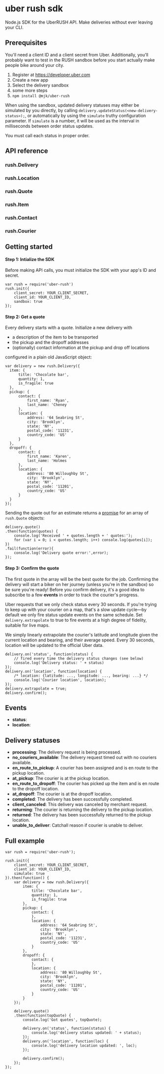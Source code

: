 # uber rush sdk

Node.js SDK for the UberRUSH API. Make deliveries without ever leaving your CLI.

## Prerequisites

You'll need a client ID and a client secret from Uber. Additionally, you'll probably want to test in the RUSH sandbox before you start actually make people bike around your city.

 1. Register at https://developer.uber.com
 2. Create a new app
 3. Select the delivery sandbox
 4. some more steps
 5. `npm install @mjk/uber-rush`

When using the sandbox, updated delivery statuses may either be simulated by you directly, by calling `delivery.updateStatus(<new-delivery-status>);`, or automatically by using the `simulate` truthy configuration parameter. If `simulate` is a number, it will be used as the interval in milliseconds between order status updates.

You must call each status in proper order.

## API reference

### rush.Delivery
### rush.Location
### rush.Quote
### rush.Item
### rush.Contact
### rush.Courier

## Getting started 

#### Step 1: Intialize the SDK
Before making API calls, you must initialize the SDK with your app's ID and secret.

    var rush = require('uber-rush')
    rush.init({
        client_secret: YOUR_CLIENT_SECRET,
        client_id: YOUR_CLIENT_ID,
        sandbox: true
    });

#### Step 2: Get a quote

Every delivery starts with a quote. Initialize a new delivery with

* a description of the item to be transported
* the pickup and the dropoff addresses
* (optionally) contact information at the pickup and drop off locations

configured in a plain old JavaScript object:


	var delivery = new rush.Delivery({
	  item: {
	      title: 'Chocolate bar',
	      quantity: 1,
	      is_fragile: true
	  },
	  pickup: {
	      contact: {
	          first_name: 'Ryan',
	          last_name: 'Cheney
	      },
	      location: {
	          address: '64 Seabring St',
	          city: 'Brooklyn',
	          state: 'NY',
	          postal_code: '11231',
	          country_code: 'US'
	      }
	  },
	  dropoff: {
	      contact: {
	          first_name: 'Karen',
	          last_name: 'Holmes
	      },
	      location: {
	          address: '80 Willoughby St',
	          city: 'Brooklyn',
	          state: 'NY',
	          postal_code: '11201',
	          country_code: 'US'
	      }
	  }
	});
		
Sending the quote out for an estimate returns a [promise](https://promisesaplus.com) for an array of `rush.Quote` objects:

	delivery.quote()
	.then(function(quotes) {
		console.log('Received ' + quotes.length + ' quotes:');
		for (var i = 0; i < quotes.length; i++) console.log(quotes[i]);
	})
	.fail(function(error){
		console.log('Delivery quote error:',error);
	});

#### Step 3: Confirm the quote

The first quote in the array will be the best quote for the job. Confirming the delivery will start a biker on her journey (unless you're in the sandbox) so be sure you're ready! Before you confirm delivery, it's a good idea to subscribe to a few **events** in order to track the courier's progress.

Uber requests that we only check status every 30 seconds. If you're trying to keep up with your courier on a map, that's a slow update cycle—by default we only fire status update events on the same schedule. Set `delivery.extrapolate` to true to fire events at a high degree of fidelity, suitable for live maps. 

We simply linearly extrapolate the courier's latitude and longitude given the current location and bearing, and their average speed. Every 30 seconds, location will be updated to the official Uber data.

	delivery.on('status', function(status) {
		// fired every time the delivery status changes (see below)
		console.log('Delivery status: ' + status)
	});
	delivery.on('location', function(location) {
		/* location: {latitude: ..., longitude: ..., bearing: ...} */
		console.log('Courier location', location); 
	});
	delivery.extrapolate = true; 
	delivery.confirm();


## Events

 * **status**: 
 * **location**:


## Delivery statuses

 * **processing**: The delivery request is being processed.
 * **no_couriers_available**: The delivery request timed out with no couriers available.
 * **en_route_to_pickup**: A courier has been assigned and is en route to the pickup location.
 * **at_pickup**: The courier is at the pickup location.
 * **en_route_to_dropoff**: The courier has picked up the item and is en route to the dropoff location.
 * **at_dropoff**: The courier is at the dropoff location.
 * **completed**: The delivery has been successfully completed.
 * **client_canceled**: This delivery was canceled by merchant request. 
 * **returning**: The courier is returning the delivery to the pickup location.
 * **returned**: The delivery has been successfully returned to the pickup location.
 * **unable_to_deliver**: Catch­all reason if courier is unable to deliver.


## Full example

    var rush = require('uber-rush');

    rush.init({
        client_secret: YOUR_CLIENT_SECRET,
        client_id: YOUR_CLIENT_ID,
        simulate: true
    }).then(function() {
        var delivery = new rush.Delivery({
            item: {
                title: 'Chocolate bar',
                quantity: 1,
                is_fragile: true
            },
            pickup: {
                contact: {
                },
                location: {
                    address: '64 Seabring St',
                    city: 'Brooklyn',
                    state: 'NY',
                    postal_code: '11231',
                    country_code: 'US'
                }
            },
            dropoff: {
                contact: {
                },
                location: {
                    address: '80 Willoughby St',
                    city: 'Brooklyn',
                    state: 'NY',
                    postal_code: '11201',
                    country_code: 'US'
                }
            }
        });

        delivery.quote()
        .then(function(topQuote) {
            console.log('Got quotes', topQuote);

            delivery.on('status', function(status) {
                console.log('delivery status updated: ' + status);
            });
            delivery.on('location', function(loc) {
                console.log('delivery location updated: ', loc);
            });

            delivery.confirm();
        });
    }); 
